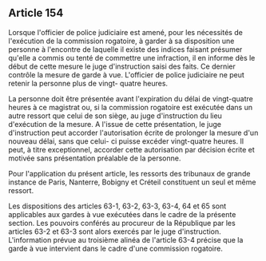 Article 154
----
Lorsque l'officier de police judiciaire est amené, pour les nécessités de
l'exécution de la commission rogatoire, à garder à sa disposition une personne à
l'encontre de laquelle il existe des indices faisant présumer qu'elle a commis
ou tenté de commettre une infraction, il en informe dès le début de cette mesure
le juge d'instruction saisi des faits. Ce dernier contrôle la mesure de garde à
vue. L'officier de police judiciaire ne peut retenir la personne plus de vingt-
quatre heures.

La personne doit être présentée avant l'expiration du délai de vingt-quatre
heures à ce magistrat ou, si la commission rogatoire est exécutée dans un autre
ressort que celui de son siège, au juge d'instruction du lieu d'exécution de la
mesure. A l'issue de cette présentation, le juge d'instruction peut accorder
l'autorisation écrite de prolonger la mesure d'un nouveau délai, sans que celui-
ci puisse excéder vingt-quatre heures. Il peut, à titre exceptionnel, accorder
cette autorisation par décision écrite et motivée sans présentation préalable de
la personne.

Pour l'application du présent article, les ressorts des tribunaux de grande
instance de Paris, Nanterre, Bobigny et Créteil constituent un seul et même
ressort.

Les dispositions des articles 63-1, 63-2, 63-3, 63-4, 64 et 65 sont applicables
aux gardes à vue exécutées dans le cadre de la présente section. Les pouvoirs
conférés au procureur de la République par les articles 63-2 et 63-3 sont alors
exercés par le juge d'instruction. L'information prévue au troisième alinéa de
l'article 63-4 précise que la garde à vue intervient dans le cadre d'une
commission rogatoire.
